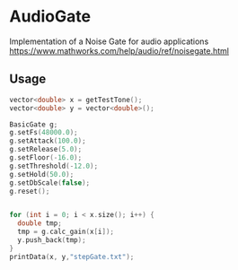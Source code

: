 # AudioGate
Implementation of a Noise Gate for audio applications
https://www.mathworks.com/help/audio/ref/noisegate.html

## Usage
```c++
vector<double> x = getTestTone();
vector<double> y = vector<double>();

BasicGate g;
g.setFs(48000.0);
g.setAttack(100.0);
g.setRelease(5.0);
g.setFloor(-16.0);
g.setThreshold(-12.0);
g.setHold(50.0);
g.setDbScale(false);
g.reset();


for (int i = 0; i < x.size(); i++) {
  double tmp;
  tmp = g.calc_gain(x[i]);
  y.push_back(tmp);
}
printData(x, y,"stepGate.txt");
```
